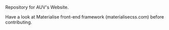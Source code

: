 Repository for AUV's Website. 

Have a look at Materialise front-end framework (materialisecss.com) before contributing.

